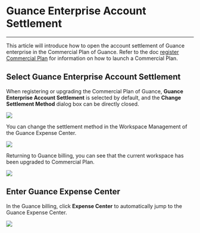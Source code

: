 # Guance Enterprise Account Settlement
---

This article will introduce how to open the account settlement of Guance enterprise in the Commercial Plan of Guance. Refer to the doc [register Commercial Plan](../../billing/commercial-register.md) for information on how to launch a Commercial Plan.

## Select Guance Enterprise Account Settlement

When registering or upgrading the Commercial Plan of Guance, **Guance Enterprise Account Settlement** is selected by default, and the **Change Settlement Method** dialog box can be directly closed.

![](../img/9.upgrade_7.png)

You can change the settlement method in the Workspace Management of the Guance Expense Center.

![](../img/9.upgrade_9.png)

Returning to Guance billing, you can see that the current workspace has been upgraded to Commercial Plan.

![](../img/9.upgrade_10.png)

## Enter Guance Expense Center

In the Guance billing, click **Expense Center** to automatically jump to the Guance Expense Center.

![](../img/9.upgrade_11.png)

